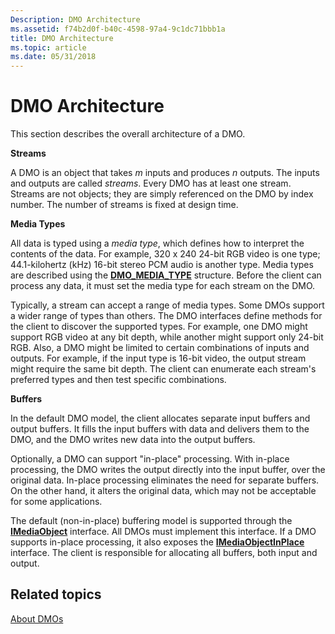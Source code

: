 ```yaml
---
Description: DMO Architecture
ms.assetid: f74b2d0f-b40c-4598-97a4-9c1dc71bbb1a
title: DMO Architecture
ms.topic: article
ms.date: 05/31/2018
---
```


# DMO Architecture

This section describes the overall architecture of a DMO.

**Streams**

A DMO is an object that takes *m* inputs and produces *n* outputs. The inputs and outputs are called *streams*. Every DMO has at least one stream. Streams are not objects; they are simply referenced on the DMO by index number. The number of streams is fixed at design time.

**Media Types**

All data is typed using a *media type*, which defines how to interpret the contents of the data. For example, 320 x 240 24-bit RGB video is one type; 44.1-kilohertz (kHz) 16-bit stereo PCM audio is another type. Media types are described using the [**DMO\_MEDIA\_TYPE**](/previous-versions/windows/desktop/api/mediaobj/ns-mediaobj-dmo_media_type) structure. Before the client can process any data, it must set the media type for each stream on the DMO.

Typically, a stream can accept a range of media types. Some DMOs support a wider range of types than others. The DMO interfaces define methods for the client to discover the supported types. For example, one DMO might support RGB video at any bit depth, while another might support only 24-bit RGB. Also, a DMO might be limited to certain combinations of inputs and outputs. For example, if the input type is 16-bit video, the output stream might require the same bit depth. The client can enumerate each stream's preferred types and then test specific combinations.

**Buffers**

In the default DMO model, the client allocates separate input buffers and output buffers. It fills the input buffers with data and delivers them to the DMO, and the DMO writes new data into the output buffers.

Optionally, a DMO can support "in-place" processing. With in-place processing, the DMO writes the output directly into the input buffer, over the original data. In-place processing eliminates the need for separate buffers. On the other hand, it alters the original data, which may not be acceptable for some applications.

The default (non-in-place) buffering model is supported through the [**IMediaObject**](/previous-versions/windows/desktop/api/Mediaobj/nn-mediaobj-imediaobject) interface. All DMOs must implement this interface. If a DMO supports in-place processing, it also exposes the [**IMediaObjectInPlace**](/previous-versions/windows/desktop/api/mediaobj/nn-mediaobj-imediaobjectinplace) interface. The client is responsible for allocating all buffers, both input and output.

## Related topics

<dl> <dt>

[About DMOs](about-dmos.md)
</dt> </dl>

 

 



